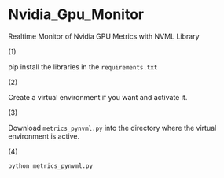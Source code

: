 # Nvidia_Gpu_Monitor
Realtime Monitor of Nvidia GPU Metrics with NVML Library

(1)

pip install the libraries in the ```requirements.txt```

(2)

Create a virtual environment if you want and activate it.

(3)

Download ```metrics_pynvml.py``` into the directory where the virtual environment is active.

(4)

```
python metrics_pynvml.py
```
